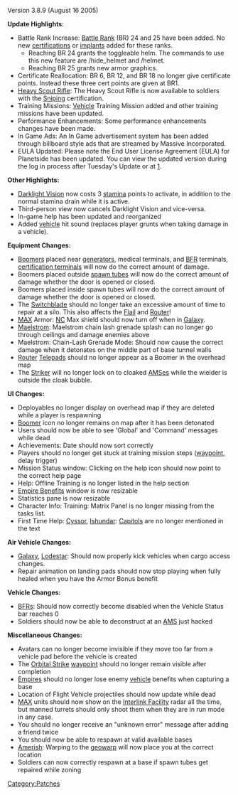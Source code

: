 Version 3.8.9 (August 16 2005)

**Update Highlights**:

- Battle Rank Increase: [Battle Rank](Battle_Rank.md "wikilink") (BR) 24
  and 25 have been added. No new
  [certifications](certifications.md "wikilink") or
  [implants](implant.md "wikilink") added for these ranks.
  - Reaching BR 24 grants the toggleable helm. The commands to use
    this new feature are /hide_helmet and /helmet.
  - Reaching BR 25 grants new armor graphics.
- Certificate Reallocation: BR 6, BR 12, and BR 18 no longer give
  certificate points. Instead these three cert points are given at
  BR1.
- [Heavy Scout Rifle](Heavy_Scout_Rifle.md "wikilink"): The Heavy Scout
  Rifle is now available to soldiers with the
  [Sniping](Sniping.md "wikilink") certification.
- Training Missions: [Vehicle](Vehicle.md "wikilink") Training Mission
  added and other training missions have been updated.
- Performance Enhancements: Some performance enhancements changes have
  been made.
- In Game Ads: An In Game advertisement system has been added through
  billboard style ads that are streamed by Massive Incorporated.
- EULA Updated: Please note the End User License Agreement (EULA) for
  Planetside has been updated. You can view the updated version during
  the log in process after Tuesday's Update or at
  [1](http://planetside.station.sony.com/policies/license_agreement.jsp).

**Other Highlights:**

- [Darklight Vision](Darklight_Vision.md "wikilink") now costs 3
  [stamina](stamina.md "wikilink") points to activate, in addition to the
  normal stamina drain while it is active.
- Third-person view now cancels Darklight Vision and vice-versa.
- In-game help has been updated and reorganized
- Added [vehicle](vehicle.md "wikilink") hit sound (replaces player
  grunts when taking damage in a vehicle).

**Equipment Changes:**

- [Boomers](ACE.md#Boomer "wikilink") placed near
  [generators](generator.md "wikilink"), medical terminals, and
  [BFR](BFR.md "wikilink") terminals, [certification
  terminals](certification_terminal.md "wikilink") will now do the
  correct amount of damage.
- Boomers placed outside [spawn tubes](spawn_tube.md "wikilink") will now
  do the correct amount of damage whether the door is opened or
  closed.
- Boomers placed inside spawn tubes will now do the correct amount of
  damage whether the door is opened or closed.
- The [Switchblade](Switchblade.md "wikilink") should no longer take an
  excessive amount of time to repair at a silo. This also affects the
  [Flail](Flail.md "wikilink") and [Router](Router.md "wikilink")!
- [MAX](MAX.md "wikilink") Armor: [NC](NC.md "wikilink") Max shield should
  now turn off when in [Galaxy](Galaxy.md "wikilink").
- [Maelstrom](Maelstrom.md "wikilink"): Maelstrom chain lash grenade
  splash can no longer go through ceilings and damage enemies above
- Maelstrom: Chain-Lash Grenade Mode: Should now cause the correct
  damage when it detonates on the middle part of base tunnel walls
- [Router](Router.md "wikilink") [Telepads](Telepad.md "wikilink") should no
  longer appear as a Boomer in the overhead map
- The [Striker](Striker.md "wikilink") will no longer lock on to cloaked
  [AMSes](AMS.md "wikilink") while the wielder is outside the cloak
  bubble.

**UI Changes:**

- Deployables no longer display on overhead map if they are deleted
  while a player is respawning
- [Boomer](ACE.md#Boomer "wikilink") icon no longer remains on map after
  it has been detonated
- Users should now be able to see 'Global' and 'Command' messages
  while dead
- Achievements: Date should now sort correctly
- Players should no longer get stuck at training mission steps
  ([waypoint](waypoint.md "wikilink"), delay trigger)
- Mission Status window: Clicking on the help icon should now point to
  the correct help page
- Help: Offline Training is no longer listed in the help section
- [Empire Benefits](Empire_Benefits.md "wikilink") window is now
  resizable
- Statistics pane is now resizable
- Character Info: Training: Matrix Panel is no longer missing from the
  tasks list.
- First Time Help: [Cyssor](Cyssor.md "wikilink"),
  [Ishundar](Ishundar.md "wikilink"): [Capitols](Capitol.md "wikilink") are
  no longer mentioned in the text

**Air Vehicle Changes:**

- [Galaxy](Galaxy.md "wikilink"), [Lodestar](Lodestar.md "wikilink"): Should
  now properly kick vehicles when cargo access changes.
- Repair animation on landing pads should now stop playing when fully
  healed when you have the Armor Bonus benefit

**Vehicle Changes:**

- [BFRs](BFR.md "wikilink"): Should now correctly become disabled when
  the Vehicle Status bar reaches 0
- Soldiers should now be able to deconstruct at an
  [AMS](AMS.md "wikilink") just hacked

**Miscellaneous Changes:**

- Avatars can no longer become invisible if they move too far from a
  vehicle pad before the vehicle is created
- The [Orbital Strike](Orbital_Strike.md "wikilink")
  [waypoint](waypoint.md "wikilink") should no longer remain visible
  after completion
- [Empires](Empire.md "wikilink") should no longer lose enemy
  [vehicle](vehicle.md "wikilink") benefits when capturing a base
- Location of Flight Vehicle projectiles should now update while dead
- [MAX](MAX.md "wikilink") units should now show on the [Interlink
  Facility](Interlink_Facility.md "wikilink") radar all the time, but
  manned turrets should only shoot them when they are in run mode in
  any case.
- You should no longer receive an "unknown error" message after adding
  a friend twice
- You should now be able to respawn at valid available bases
- [Amerish](Amerish.md "wikilink"): Warping to the
  [geowarp](geowarp.md "wikilink") will now place you at the correct
  location
- Soldiers can now correctly respawn at a base if spawn tubes get
  repaired while zoning

[Category:Patches](Category:Patches.md "wikilink")
